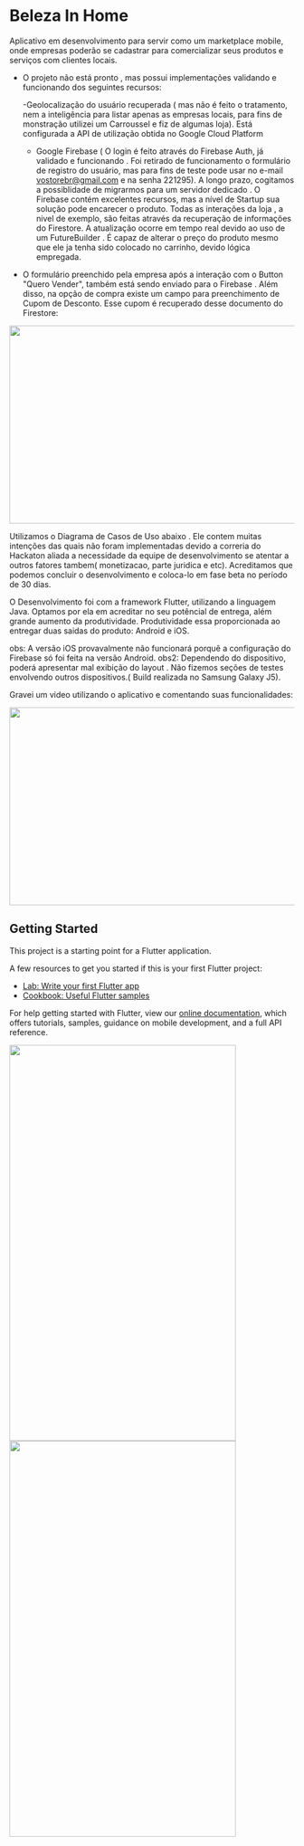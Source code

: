 # Beleza In Home

Aplicativo em desenvolvimento para servir como um marketplace mobile, onde empresas poderão se cadastrar para comercializar seus produtos e serviços com clientes locais.

- O projeto não está pronto , mas possui implementações validando e funcionando dos seguintes recursos:
  
  -Geolocalização do usuário recuperada ( mas não é feito o tratamento, nem a inteligência para listar apenas as empresas locais, para fins de monstração utilizei um Carroussel e fiz de algumas loja). Está configurada a API de utilização obtida no Google Cloud Platform
  
  - Google Firebase ( O login é feito através do Firebase Auth, já validado e funcionando . Foi retirado de funcionamento o  formulário de registro do usuário, mas para fins de teste pode usar no e-mail vostorebr@gmail.com e na senha 221295). A longo prazo, cogitamos a possiblidade de migrarmos para um servidor dedicado . O Firebase contém excelentes recursos, mas a nível de Startup sua solução pode encarecer o produto. Todas as interações da loja , a nivel de exemplo, são feitas através da recuperação de informações do Firestore. A atualização ocorre em tempo real devido ao uso de um FutureBuilder . É capaz de alterar o preço do produto mesmo que ele ja tenha sido colocado no carrinho, devido lógica empregada.
  
 - O formulário preenchido pela empresa após a interação com o Button "Quero Vender", também está sendo enviado para o Firebase . Além disso, na opção de compra existe um campo para preenchimento de Cupom de Desconto. Esse cupom é recuperado desse documento do Firestore:
  
<img src="https://uploaddeimagens.com.br/images/002/599/636/full/1.png?1587277266" width="900" height="350"/>


Utilizamos o Diagrama de Casos de Uso abaixo . Ele contem muitas intenções das quais não foram implementadas devido a correria do Hackaton aliada a necessidade da equipe de desenvolvimento se atentar a outros fatores tambem( monetizacao, parte juridica e etc). Acreditamos que podemos concluir o desenvolvimento e coloca-lo em fase beta no período de 30 dias.

O Desenvolvimento foi com a framework Flutter, utilizando a linguagem Java. Optamos por ela em acreditar no seu potêncial de entrega, além grande aumento da produtividade. Produtividade essa proporcionada ao entregar duas saidas do produto: Android e iOS. 

obs: A versão iOS provavalmente não funcionará porquê a configuração do Firebase só foi feita na versão Android.
obs2: Dependendo do dispositivo, poderá apresentar mal exibição do layout . Não fizemos seções de testes envolvendo outros dispositivos.( Build realizada no Samsung Galaxy J5).

Gravei um video utilizando o aplicativo e comentando suas funcionalidades:



<img src="https://uploaddeimagens.com.br/images/002/599/648/full/UseCase_Diagram0.png?1587279151" width="900" height="350"/>

  
  
  
  
  
## Getting Started

This project is a starting point for a Flutter application.

A few resources to get you started if this is your first Flutter project:

- [Lab: Write your first Flutter app](https://flutter.dev/docs/get-started/codelab)
- [Cookbook: Useful Flutter samples](https://flutter.dev/docs/cookbook)

For help getting started with Flutter, view our
[online documentation](https://flutter.dev/docs), which offers tutorials,
samples, guidance on mobile development, and a full API reference.

<img src="https://uploaddeimagens.com.br/images/002/599/618/full/mockup2.png?1587275855" width="400" height="700"/>



<img src="https://uploaddeimagens.com.br/images/002/599/620/full/Mockup1.png?1587276018" width="400" height="700"/>

